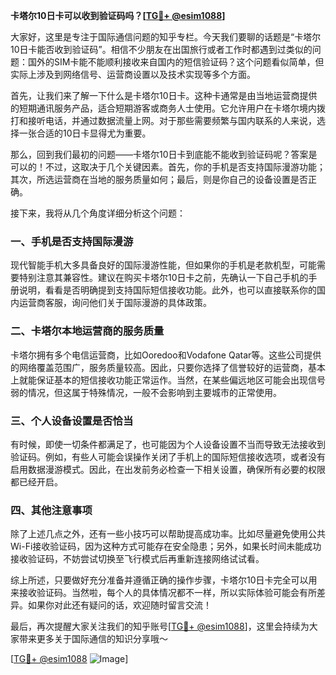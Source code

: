 **卡塔尔10日卡可以收到验证码吗？[[TG💪+ @esim1088](https://t.me/s/esim1088)]**

大家好，这里是专注于国际通信问题的知乎专栏。今天我们要聊的话题是“卡塔尔10日卡能否收到验证码”。相信不少朋友在出国旅行或者工作时都遇到过类似的问题：国外的SIM卡能不能顺利接收来自国内的短信验证码？这个问题看似简单，但实际上涉及到网络信号、运营商设置以及技术实现等多个方面。

首先，让我们来了解一下什么是卡塔尔10日卡。这种卡通常是由当地运营商提供的短期通讯服务产品，适合短期游客或商务人士使用。它允许用户在卡塔尔境内拨打和接听电话，并通过数据流量上网。对于那些需要频繁与国内联系的人来说，选择一张合适的10日卡显得尤为重要。

那么，回到我们最初的问题——卡塔尔10日卡到底能不能收到验证码呢？答案是可以的！不过，这取决于几个关键因素。首先，你的手机是否支持国际漫游功能；其次，所选运营商在当地的服务质量如何；最后，则是你自己的设备设置是否正确。

接下来，我将从几个角度详细分析这个问题：

### 一、手机是否支持国际漫游

现代智能手机大多具备良好的国际漫游性能，但如果你的手机是老款机型，可能需要特别注意其兼容性。建议在购买卡塔尔10日卡之前，先确认一下自己手机的手册说明，看看是否明确提到支持国际短信接收功能。此外，也可以直接联系你的国内运营商客服，询问他们关于国际漫游的具体政策。

### 二、卡塔尔本地运营商的服务质量

卡塔尔拥有多个电信运营商，比如Ooredoo和Vodafone Qatar等。这些公司提供的网络覆盖范围广，服务质量较高。因此，只要你选择了信誉较好的运营商，基本上就能保证基本的短信接收功能正常运作。当然，在某些偏远地区可能会出现信号弱的情况，但这属于特殊情况，一般不会影响到主要城市的正常使用。

### 三、个人设备设置是否恰当

有时候，即使一切条件都满足了，也可能因为个人设备设置不当而导致无法接收到验证码。例如，有些人可能会误操作关闭了手机上的国际短信接收选项，或者没有启用数据漫游模式。因此，在出发前务必检查一下相关设置，确保所有必要的权限都已经开启。

### 四、其他注意事项

除了上述几点之外，还有一些小技巧可以帮助提高成功率。比如尽量避免使用公共Wi-Fi接收验证码，因为这种方式可能存在安全隐患；另外，如果长时间未能成功接收验证码，不妨尝试切换至飞行模式后再重新连接网络试试看。

综上所述，只要做好充分准备并遵循正确的操作步骤，卡塔尔10日卡完全可以用来接收验证码。当然啦，每个人的具体情况都不一样，所以实际体验可能会有所差异。如果你对此还有疑问的话，欢迎随时留言交流！

最后，再次提醒大家关注我们的知乎账号[[TG💪+ @esim1088](https://t.me/s/esim1088)]，这里会持续为大家带来更多关于国际通信的知识分享哦～ 

[[TG💪+ @esim1088](https://t.me/s/esim1088) ![Image](https://i.postimg.cc/4NQfJmqS/Snipaste-2025-05-13-00-14-12.png)]